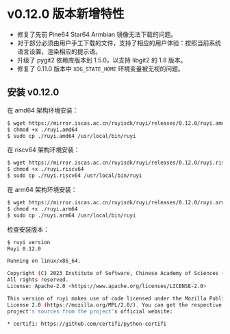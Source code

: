 # v0.12.0 版本新增特性

+ 修复了先前 Pine64 Star64 Armbian 镜像无法下载的问题。
+ 对于部分必须由用户手工下载的文件，支持了相应的用户体验：按照当前系统语言设置，渲染相应的提示语。
+ 升级了 pygit2 依赖库版本到 1.5.0，以支持 libgit2 的 1.8 版本。
+ 修复了 0.11.0 版本中 ``XDG_STATE_HOME`` 环境变量被无视的问题。

## 安装 v0.12.0

在 amd64 架构环境安装：

```bash
$ wget https://mirror.iscas.ac.cn/ruyisdk/ruyi/releases/0.12.0/ruyi.amd64
$ chmod +x ./ruyi.amd64
$ sudo cp ./ruyi.amd64 /usr/local/bin/ruyi
```

在 riscv64 架构环境安装：

```bash
$ wget https://mirror.iscas.ac.cn/ruyisdk/ruyi/releases/0.12.0/ruyi.riscv64
$ chmod +x ./ruyi.riscv64
$ sudo cp ./ruyi.riscv64 /usr/local/bin/ruyi
```

在 arm64 架构环境安装：

```bash
$ wget https://mirror.iscas.ac.cn/ruyisdk/ruyi/releases/0.12.0/ruyi.arm64
$ chmod +x ./ruyi.arm64
$ sudo cp ./ruyi.arm64 /usr/local/bin/ruyi
```

检查安装版本：

```bash
$ ruyi version
Ruyi 0.12.0

Running on linux/x86_64.

Copyright (C) 2023 Institute of Software, Chinese Academy of Sciences (ISCAS).
All rights reserved.
License: Apache-2.0 <https://www.apache.org/licenses/LICENSE-2.0>

This version of ruyi makes use of code licensed under the Mozilla Public
License 2.0 (https://mozilla.org/MPL/2.0/). You can get the respective
project's sources from the project's official website:

* certifi: https://github.com/certifi/python-certifi

```

